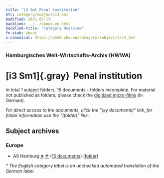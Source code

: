 ```yaml
---
title: "i3 Sm1 Penal institution"
etr: category/subject/i3 Sm1
modified: 2021-03-13
backlink: ../../about.en.html
backlink-title: "Category Overview"
fn-stub: about
x-canonical: https://pm20.zbw.eu/category/subject/s/i3_Sm1
---
```


### Hamburgisches Welt-Wirtschafts-Archiv (HWWA)
# [i3 Sm1]{.gray}&#8201; Penal institution&#160; 





In total 1 subject folders, 15 documents - folders incomplete.
For material not published as folders, please check the [digitized micro-films](/film/h1_sh.de.html) (in German).

_For direct access to the documents, click the "(xy documents)" link, for folder information use the "(folder)" link._

## Subject archives



### Europe

- A9 Hamburg [**&nearr;**](../../../geo/i/140905/about.en.html "Hamburg (all folders)") [**&uarr;**](../../../geo/about.en.html#A9 "Country category system") (<a href="https://pm20.zbw.eu/dfgview/sh/140905,144706" title="about: Hamburg : Penal institution" target="_blank">15 documents</a>) ([folder](../../../../folder/sh/1409xx/140905/1447xx/144706/about.en.html))


_* The English category label is an unchecked automated translation of the German label._

